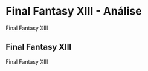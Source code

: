 ---
---

# Final Fantasy XIII - Análise

Final Fantasy XIII

## Final Fantasy XIII

Final Fantasy XIII
